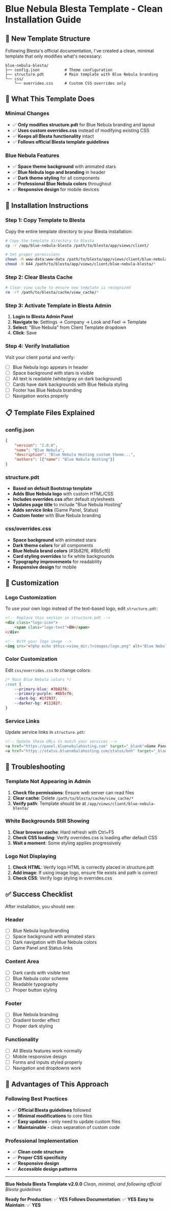 # Blue Nebula Blesta Template - Clean Installation Guide

## 📁 **New Template Structure**

Following Blesta's official documentation, I've created a clean, minimal template that only modifies what's necessary:

```
blue-nebula-blesta/
├── config.json           # Theme configuration
├── structure.pdt         # Main template with Blue Nebula branding
└── css/
    └── overrides.css     # Custom CSS overrides only
```

## 🎯 **What This Template Does**

### **Minimal Changes**
- ✅ **Only modifies structure.pdt** for Blue Nebula branding and layout
- ✅ **Uses custom overrides.css** instead of modifying existing CSS
- ✅ **Keeps all Blesta functionality** intact
- ✅ **Follows official Blesta template guidelines**

### **Blue Nebula Features**
- ✅ **Space theme background** with animated stars
- ✅ **Blue Nebula logo and branding** in header
- ✅ **Dark theme styling** for all components
- ✅ **Professional Blue Nebula colors** throughout
- ✅ **Responsive design** for mobile devices

## 🚀 **Installation Instructions**

### **Step 1: Copy Template to Blesta**

Copy the entire template directory to your Blesta installation:

```bash
# Copy the template directory to Blesta
cp -r /app/blue-nebula-blesta /path/to/blesta/app/views/client/

# Set proper permissions
chown -R www-data:www-data /path/to/blesta/app/views/client/blue-nebula-blesta/
chmod -R 644 /path/to/blesta/app/views/client/blue-nebula-blesta/*
```

### **Step 2: Clear Blesta Cache**

```bash
# Clear view cache to ensure new template is recognized
rm -rf /path/to/blesta/cache/view_cache/*
```

### **Step 3: Activate Template in Blesta Admin**

1. **Login to Blesta Admin Panel**
2. **Navigate to**: Settings → Company → Look and Feel → Template
3. **Select**: "Blue Nebula" from Client Template dropdown
4. **Click**: Save

### **Step 4: Verify Installation**

Visit your client portal and verify:
- [ ] Blue Nebula logo appears in header
- [ ] Space background with stars is visible
- [ ] All text is readable (white/gray on dark background)
- [ ] Cards have dark backgrounds with Blue Nebula styling
- [ ] Footer has Blue Nebula branding
- [ ] Navigation works properly

## 📋 **Template Files Explained**

### **config.json**
```json
{
    "version": "2.0.0",
    "name": "Blue Nebula",
    "description": "Blue Nebula Hosting custom theme...",
    "authors": [{"name": "Blue Nebula Hosting"}]
}
```

### **structure.pdt**
- **Based on default Bootstrap template**
- **Adds Blue Nebula logo** with custom HTML/CSS
- **Includes overrides.css** after default stylesheets
- **Updates page title** to include "Blue Nebula Hosting"
- **Adds service links** (Game Panel, Status)
- **Custom footer** with Blue Nebula branding

### **css/overrides.css**
- **Space background** with animated stars
- **Dark theme colors** for all components
- **Blue Nebula brand colors** (#3b82f6, #8b5cf6)
- **Card styling overrides** to fix white backgrounds
- **Typography improvements** for readability
- **Responsive design** for mobile

## 🎨 **Customization**

### **Logo Customization**
To use your own logo instead of the text-based logo, edit `structure.pdt`:

```html
<!-- Replace this section in structure.pdt -->
<div class="logo-icon">
    <span class="logo-text">BN</span>
</div>

<!-- With your logo image -->
<img src="<?php echo $this->view_dir;?>images/logo.png" alt="Blue Nebula Hosting" style="height: 40px;" />
```

### **Color Customization**
Edit `css/overrides.css` to change colors:

```css
/* Main Blue Nebula colors */
:root {
    --primary-blue: #3b82f6;
    --primary-purple: #8b5cf6;
    --dark-bg: #1f2937;
    --darker-bg: #111827;
}
```

### **Service Links**
Update service links in `structure.pdt`:

```html
<!-- Update these URLs to match your services -->
<a href="https://panel.bluenebulahosting.com" target="_blank">Game Panel</a>
<a href="https://status.bluenebulahosting.com/status/bnh" target="_blank">Status</a>
```

## 🔧 **Troubleshooting**

### **Template Not Appearing in Admin**
1. **Check file permissions**: Ensure web server can read files
2. **Clear cache**: Delete `/path/to/blesta/cache/view_cache/*`
3. **Verify path**: Template should be at `/app/views/client/blue-nebula-blesta/`

### **White Backgrounds Still Showing**
1. **Clear browser cache**: Hard refresh with Ctrl+F5
2. **Check CSS loading**: Verify overrides.css is loading after default CSS
3. **Wait a moment**: Some styling applies progressively

### **Logo Not Displaying**
1. **Check HTML**: Verify logo HTML is correctly placed in structure.pdt
2. **Add image**: If using image logo, ensure file exists and path is correct
3. **Check CSS**: Verify logo styling in overrides.css

## ✅ **Success Checklist**

After installation, you should see:

### **Header**
- [ ] Blue Nebula logo/branding
- [ ] Space background with animated stars
- [ ] Dark navigation with Blue Nebula colors
- [ ] Game Panel and Status links

### **Content Area**
- [ ] Dark cards with visible text
- [ ] Blue Nebula color scheme
- [ ] Readable typography
- [ ] Proper button styling

### **Footer**
- [ ] Blue Nebula branding
- [ ] Gradient border effect
- [ ] Proper dark styling

### **Functionality**
- [ ] All Blesta features work normally
- [ ] Mobile responsive design
- [ ] Forms and inputs styled properly
- [ ] Navigation and dropdowns work

## 🎉 **Advantages of This Approach**

### **Following Best Practices**
- ✅ **Official Blesta guidelines** followed
- ✅ **Minimal modifications** to core files
- ✅ **Easy updates** - only need to update custom files
- ✅ **Maintainable** - clean separation of custom code

### **Professional Implementation**
- ✅ **Clean code structure**
- ✅ **Proper CSS specificity**
- ✅ **Responsive design**
- ✅ **Accessible design patterns**

---

**Blue Nebula Blesta Template v2.0.0**
*Clean, minimal, and following official Blesta guidelines*

**Ready for Production**: ✅ **YES**
**Follows Documentation**: ✅ **YES**
**Easy to Maintain**: ✅ **YES**
